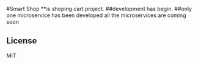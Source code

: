 #Smart Shop 
**is shoping cart project.
##development has begin. 
##only one microservice has been developed
all the microservices are coming soon


## License

MIT
